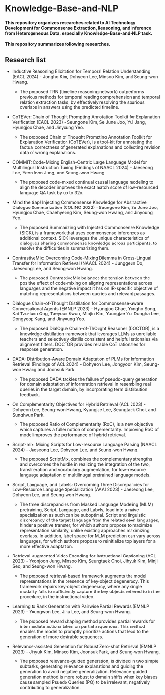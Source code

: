 # Knowledge-Base-and-NLP

#### This repository organizes researches related to AI Technology Development for Commonsense Extraction, Reasoning, and Inference from Heterogeneous Data, especially Knowledge-Base-and-NLP task.
#### This repository summarizes following researches.

## Research list
* Inductive Reasoning Elicitation for Temporal Relation Understanding (EACL 2024) - Jongho Kim, Dohyeon Lee, Minsoo Kim, and Seung-won Hwang.

  * The proposed TRN (timeline reasoning network) outperforms previous methods for temporal reading comprehension and temporal relation extraction tasks, by effectively resolving the spurious overlaps in answers using the predicted timeline.
    
* CoTEVer: Chain of Thought Prompting Annotation Toolkit for Explanation Verification (EACL 2023) - Seungone Kim, Se June Joo, Yul Jang, Hyungjoo Chae, and Jinyoung Yeo.

  * The proposed Chain of Thought Prompting Annotation Toolkit for Explanation Verification (CoTEVer), is a tool-kit for annotating the factual correctness of generated explanations and collecting revision data of wrong explanations.

* COMMIT: Code-Mixing English-Centric Large Language Model for Multilingual Instruction Tuning (Findings of NAACL 2024) - Jaeseong Lee, YeonJoon Jung, and Seung-won Hwang.

  * The proposed code-mixed continual causal language modeling to align the decoder improves the exact match score of low-resourced language QA task by up to 32x.

* Mind the Gap! Injecting Commonsense Knowledge for Abstractive Dialogue Summarization (COLING 2022) - Seungone Kim, Se June Joo, Hyungjoo Chae, Chaehyeong Kim, Seung-won Hwang, and Jinyoung Yeo.

  * The proposed Summarizing with Injected Commonsense Knowledge (SICK), is a framework that uses commonsense inferences as additional context. SICK leverages the unique characteristics of dialogues sharing commonsense knowledge across participants, to resolve the difficulties in summarizing them.

* ContrastiveMix: Overcoming Code-Mixing Dilemma in Cross-Lingual Transfer for Information Retrieval (NAACL 2024) - Junggeun Do, Jaeseong Lee, and Seung-won Hwang.

  * The proposed ContrastiveMix balances the tension between the positive effect of code-mixing on aligning representations across languages and the negative impact it has on IR-specific objective of matching representations between queries and relevant passages.

* Dialogue Chain-of-Thought Distillation for Commonsense-aware Conversational Agents (EMNLP 2023) - Hyungjoo Chae, Yongho Song, Kai Tzu-iunn Ong, Taeyoon Kwon, Minjin Kim, Youngjae Yu, Dongha Lee, Dongyeop Kang, and Jinyoung Yeo.

  * The proposed DialOgue Chain-of-ThOught Reasoner (DOCTOR), is a knowledge distillation framework that leverages LLMs as unreliable teachers and selectively distills consistent and helpful rationales via alignment filters. DOCTOR provides reliable CoT rationales for response generation.

* DADA: Distribution-Aware Domain Adaptation of PLMs for Information Retrieval (Findings of ACL 2024) - Dohyeon Lee, Jongyoon Kim, Seung-won Hwang and Joonsuk Park.

  * The proposed DADA tackles the failure of pseudo-query generation for domain adaptation of informration retrieval in resembling real queries in the target domain, by incorporating term distirbution feedback.

* On Complementarity Objectives for Hybrid Retrieval (ACL 2023) - Dohyeon Lee, Seung-won Hwang, Kyungjae Lee, Seungtaek Choi, and Sunghyun Park.

  * The proposed Ratio of Complementarity (RoC), is a new objective which captures a fuller notion of complementarity. Improving RoC of model improves the performance of hybrid retrieval.

* Script-mix: Mixing Scripts for Low-resource Language Parsing (NAACL 2024) - Jaeseong Lee, Dohyeon Lee, and Seung-won Hwang.

  * The proposed ScriptMix, combines the complementary strengths and overcomes the hurdle in realizing the integration of the two, transliteration and vocabulary augmentation, for low-resource language adaptation of multilinugal pretrained language models.

* Script, Language, and Labels: Overcoming Three Discrepancies for Low-Resource Language Specialization (AAAI 2023) - Jaeseong Lee, Dohyeon Lee, and Seung-won Hwang.

  * The three discrepancies from Masked Language Modeling (MLM) pretraining, Script, Language, and Labels, lead into a naive specialization as such can be suboptimal. Script and linguistic discrepancy of the target language from the related seen languages, hinder a positive transfer, for which authors propose to maximize representation similarity, unlike existing approaches maximizing overlaps. In addition, label space for MLM prediction can vary across languages, for which authors propose to reinitialize top layers for a more effective adaptation.

* Retrieval-augmented Video Encoding for Instructional Captioning (ACL 2023) - Yeonjoon Jung, Minsoo Kim, Seungtaek Choi, Jihyuk Kim, Minji Seo, and Seung-won Hwang.

  * The proposed retrieval-based framework augments the model representations in the presence of key-object degeneracy. This framework repairs key-object degeneracy, where any single modality fails to sufficiently capture the key objects reffered to in the procedure, in the instructional video.

* Learning to Rank Generation with Pairwise Partial Rewards (EMNLP 2023) - Youngwon Lee, Jinu Lee, and Seung-won Hwang.

  * The proposed reward shaping method provides partial rewards for intermediate actions taken on partial sequences. This method enables the model to promptly prioritize actions that lead to the generation of more desirable sequences.

* Relevance-assisted Generation for Robust Zero-shot Retrieval (EMNLP 2023) - Jihyuk Kim, Minsoo Kim, Joonsuk Park, and Seung-won Hwang.

  * The proposed relevance-guided generation, is divided in two simple subtasks, generating relevance explanations and guiding the generation to avoid negative generalization. Relevance-guided generation method is more robust to domain shifts when key biases cause sampled Psuedo Queries (PQ) to be irrelevant, negatively contributing to generalization. 


